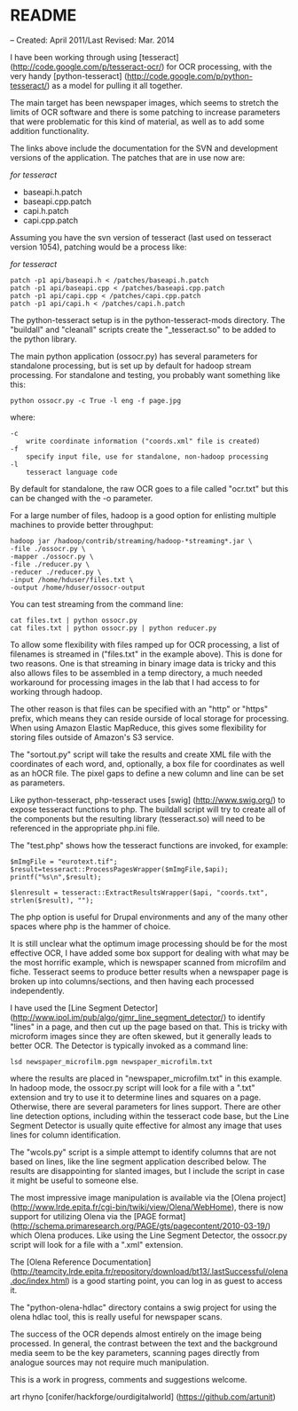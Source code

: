 README
======

– Created: April 2011/Last Revised: Mar. 2014

I have been working through using [tesseract] (http://code.google.com/p/tesseract-ocr/)
for OCR processing, with the very handy [python-tesseract] 
(http://code.google.com/p/python-tesseract/) as a model for pulling it all together.

The main target has been newspaper images, which seems to stretch the limits of 
OCR software and there is some patching to increase parameters that
were problematic for this kind of material, as well as to add some addition
functionality.

The links above include the documentation for the SVN and development
versions of the application. The patches that are in use now are:

_for tesseract_
*   baseapi.h.patch
*   baseapi.cpp.patch
*   capi.h.patch
*   capi.cpp.patch

Assuming you have the svn version of tesseract (last used on tesseract 
version 1054), patching would be a process like:

_for tesseract_

```
patch -p1 api/baseapi.h < /patches/baseapi.h.patch
patch -p1 api/baseapi.cpp < /patches/baseapi.cpp.patch
patch -p1 api/capi.cpp < /patches/capi.cpp.patch
patch -p1 api/capi.h < /patches/capi.h.patch
```

The python-tesseract setup is in the python-tesseract-mods directory. The 
"buildall" and "cleanall" scripts create the "_tesseract.so" to be added to the
python library.

The main python application (ossocr.py) has several parameters for standalone
processing, but is set up by default for hadoop stream processing. For
standalone and testing, you probably want something like this:

```
python ossocr.py -c True -l eng -f page.jpg
```

where:

```
-c
    write coordinate information ("coords.xml" file is created)
-f
    specify input file, use for standalone, non-hadoop processing
-l
    tesseract language code
```

By default for standalone, the raw OCR goes to a file called "ocr.txt" 
but this can be changed with the -o parameter.

For a large number of files, hadoop is a good option for enlisting
multiple machines to provide better throughput:

```
hadoop jar /hadoop/contrib/streaming/hadoop-*streaming*.jar \
-file ./ossocr.py \
-mapper ./ossocr.py \
-file ./reducer.py \
-reducer ./reducer.py \
-input /home/hduser/files.txt \
-output /home/hduser/ossocr-output
```

You can test streaming from the command line:

```
cat files.txt | python ossocr.py
cat files.txt | python ossocr.py | python reducer.py
```

To allow some flexibility with files ramped up for OCR processing, a list of
filenames is streamed in ("files.txt" in the example above). This is done for
two reasons. One is that streaming in binary image data is tricky and this 
also allows files to be assembled in a temp directory, a much needed workaround
for processing images in the lab that I had access to for working through hadoop.

The other reason is that files can be specified with an "http" or "https"
prefix, which means they can reside ourside of local storage for processing. When
using Amazon Elastic MapReduce, this gives some flexibility for storing files
outside of Amazon's S3 service.

The "sortout.py" script will take the results and create XML file with
the coordinates of each word, and, optionally, a box file for coordinates as well 
as an hOCR file. The pixel gaps to define a new column and line can be set as 
parameters.

Like python-tesseract, php-tesseract uses [swig] (http://www.swig.org/) to
expose tesseract functions to php. The buildall script will 
try to create all of the components but the resulting library
(tesseract.so) will need to be referenced in the appropriate php.ini
file.

The "test.php" shows how the tesseract functions are invoked, for
example:

```
$mImgFile = "eurotext.tif";
$result=tesseract::ProcessPagesWrapper($mImgFile,$api);
printf("%s\n",$result);

$lenresult = tesseract::ExtractResultsWrapper($api, "coords.txt", strlen($result), "");
```

The php option is useful for Drupal environments and any of the many other spaces
where php is the hammer of choice.

It is still unclear what the optimum image processing should be for the most 
effective OCR, I have added some box support for dealing with what may be the 
most horrific example, which is newspaper scanned from microfilm and fiche. Tesseract 
seems to produce better results when a newspaper page is broken up into 
columns/sections, and then having each processed independently. 

I have used the [Line Segment Detector] 
(http://www.ipol.im/pub/algo/gjmr_line_segment_detector/)
to identify "lines" in a page, and then cut up the page based on that. This is 
tricky with microform images since they are often skewed, but it generally leads to 
better OCR. The Detector is typically invoked as a command line:

```
lsd newspaper_microfilm.pgm newspaper_microfilm.txt
```

where the results are placed in "newspaper_microfilm.txt" in this example. In 
hadoop mode, the ossocr.py script will look for a file with a ".txt" extension 
and try to use it to determine lines and squares on a page. Otherwise, there are 
several parameters for lines support. There are other line detection options, 
including within the tesseract code base, but the Line Segment Detector is usually 
quite effective for almost any image that uses lines for column identification. 

The "wcols.py" script is a simple attempt to identify columns that are not
based on lines, like the line segment application described below. The results
are disappointing for slanted images, but I include the script in case it
might be useful to someone else.

The most impressive image manipulation is available via the [Olena
project] (http://www.lrde.epita.fr/cgi-bin/twiki/view/Olena/WebHome), there
is now support for utilizing Olena via the [PAGE format] 
(http://schema.primaresearch.org/PAGE/gts/pagecontent/2010-03-19/) which
Olena produces. Like using the Line Segment Detector, the ossocr.py script
will look for a file with a ".xml" extension.

The [Olena Reference Documentation] (http://teamcity.lrde.epita.fr/repository/download/bt13/.lastSuccessful/olena.doc/index.html) 
is a good starting point, you can log in as guest to access it.

The "python-olena-hdlac" directory contains a swig project for using the olena
hdlac tool, this is really useful for newspaper scans.

The success of the OCR depends almost entirely on the image being processed. In
general, the contrast between the text and the background media seem to be the key
parameters, scanning pages directly from analogue sources may not require much
manipulation.

This is a work in progress, comments and suggestions welcome. 

art rhyno [conifer/hackforge/ourdigitalworld] (https://github.com/artunit)
